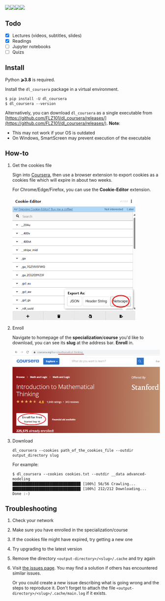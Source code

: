 [![](https://img.shields.io/pypi/v/dl_coursera)](https://pypi.org/project/dl-coursera/)[![](https://github.com/FLZ101/dl_coursera/actions/workflows/test-single.yml/badge.svg)](https://github.com/FLZ101/dl_coursera/actions/workflows/test-single.yml)[![](https://img.shields.io/github/license/FLZ101/dl_coursera)](https://github.com/FLZ101/dl_coursera/blob/master/LICENSE.txt)[![](https://img.shields.io/badge/code%20style-black-000000.svg)](https://github.com/psf/black)

## Todo

- [x] Lectures (videos, subtitles, slides)
- [x] Readings
- [ ] Jupyter notebooks
- [ ] Quizs

## Install

Python **⩾3.8** is required.

Install the `dl_coursera` package in a virtual environment.

```
$ pip install -U dl_coursera
$ dl_coursera --version
```

Alternatively, you can download `dl_coursera` as a single executable from [https://github.com/FLZ101/dl_coursera/releases/](https://github.com/FLZ101/dl_coursera/releases/). **Note**:

* This may not work if your OS is outdated
* On Windows, SmartScreen may prevent execution of the executable

## How-to

1. Get the cookies file

   Sign into [Coursera](https://www.coursera.org/), then use a browser extension to export cookies as a cookies file which will expire in about two weeks.

   For Chrome/Edge/Firefox, you can use the **Cookie-Editor** extension.

   ![](https://raw.githubusercontent.com/FLZ101/dl_coursera/master/doc/cookies.png)

2. Enroll

   Navigate to homepage of the **specialization**/**course** you'd like to download, you can see its **slug** at the address bar. **Enroll** in.

   ![](https://raw.githubusercontent.com/FLZ101/dl_coursera/master/doc/enroll.png)

3. Download

   ```
   dl_coursera --cookies path_of_the_cookies_file --outdir output_directory slug
   ```

   For example:

   ```
   $ dl_coursera --cookies cookies.txt --outdir __data advanced-modeling
   ███████████████████████████████ [100%] 56/56 Crawling...
   ███████████████████████████████ [100%] 212/212 Downloading...
   Done :-)
   ```

## Troubleshooting

1. Check your network

2. Make sure you have enrolled in the specialization/course

3. If the cookies file might have expired, try getting a new one

4. Try upgrading to the latest version

5. Remove the directory `<output-directory>/<slug>/.cache` and try again

6. Visit [the issues page](https://github.com/FLZ101/dl_coursera/issues?q=is:issue). You may find a solution if others has encountered similar issues.

   Or you could create a new issue describing what is going wrong and the steps to reproduce it. Don't forget to attach the file `<output-directory>/<slug>/.cache/main.log` if it exists.
